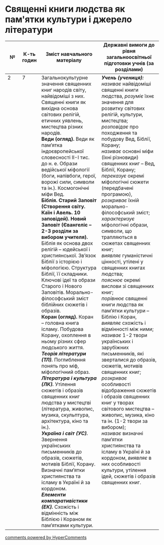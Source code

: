 <div id="hypercomments_widget" class="js-hypercomments-widget invisible"></div>

# Священні книги людства як пам'ятки культури і джерело літератури

<table>
  <tr>
    <td width="10%" align="center"><b>№</b></td>
    <td width="10%" align="center"><b>К-ть годин</b></td>
    <td width="40%" align="center"><b>Зміст навчального матеріалу</b></td>
    <td width="40%" align="center"><b>Державні вимоги до рівня загальноосвітньої підготовки учнів (за розділами)</b></td>
  </tr>
<tbody>
  <tr>
<td width="10%" style="vertical-align:top !important;">2</td>
<td width="10%" style="vertical-align:top !important;">7</td>
    <td width="40%" style="vertical-align:top !important;">
Загальнокультурне значення священних книг народів світу, найвідоміші з них. Священні книги як вихідна основа світових релігій, етичних уявлень, мистецтва різних народів. <br>
<b>Веди (огляд).</b> Веди як пам’ятка індоєвропейської словесності II-I тис. до н. е. Образи ведійської міфології (боги, напівбоги, герої, ворожі сили, символи та ін.). Космогонічні міфи Вед. <br>
<b>Біблія. Старий Заповіт (Створення світу. Каїн і Авель. 10 заповідей). Новий Заповіт (Євангеліє – 2-3 розділи за вибором учителя).</b> Біблія як основа двох релігій – юдейської і християнської. Зв’язок Біблії з історією і міфологією. Структура Біблії, її складники. Ключові ідеї та образи Старого і Нового Заповітів. Морально-філософський зміст біблійних сюжетів і образів.  <br>
<b>Коран (огляд).</b> Коран – головна книга ісламу. Побудова Корану, охоплення в ньому різних сфер людського життя.<br>
<b><i>Теорія літератури (ТЛ).</i></b> Поглиблення понять про міф, міфологічний образ.  <br>
<b><i>Література і культура (ЛК).</i></b> Утілення сюжетів і образів священних книг людства у мистецтві (література, живопис, музика, скульптура, архітектура, кіно та ін.).  <br>
<b><i>Україна і світ (УС).</i></b> Звернення українських письменників до образів, сюжетів, мотивів Біблії, Корану. Визначні пам’ятки християнства та ісламу в Україні й за кордоном.   <br>
<b><i>Елементи компаративістики (ЕК).</i></b>  Схожість і відмінність між Біблією і Кораном як пам’ятками культури. 
</td>
    <td width="40%" style="vertical-align:top !important;">
<i><b>Учень (учениця):</b></i><br>
<i>називає</i> найвідоміші священні книги людства, <i>розуміє</i> їхнє значення для розвитку світових релігій, культури, мистецтва;<br>
<i>розповідає</i> про походження та побудову Вед, Біблії, Корану; <br>
<i>називає</i> основні міфи (їхні різновиди) священних книг – Вед, Біблії, Корану; <br>
<i>переказує</i> окремі міфологічні сюжети (передбачені програмою), <i>розкриває</i> їхній морально-філософський зміст;<br>
<i>характеризує</i> міфологічні образи, символи, що трапляються в сюжетах священних книг; <br>
<i>виявляє</i> гуманістичні цінності, утілені у священних книгах людства; <br>
<i>пояснює</i> окремі вислови зі священних книг; <br>
<i>порівнює</i> священні книги людства як пам’ятки культури – Біблію і Коран, <i>виявляє</i> схожість і відмінності між ними;<br>
<i>називає</i> 1-2 твори українських і зарубіжних письменників, які зверталися до образів, сюжетів, мотивів священних книг;<br>
<i>розкриває</i> особливості відображення сюжетів і образів священних книг у творах світового мистецтва – живопис, музика, кіно та ін. (1-2 твори за вибором); <br>
<i>називає</i> визначні пам’ятки християнства та ісламу в Україні й за  кордоном, <i>виявляє</i> в них особливості культури, утілення ідей, сюжетів і образів священних книг.  
  </td>
</tbody>
</table>

<div class="js-hypercomments-container">
<a href="http://hypercomments.com" class="hc-link" title="comments widget">comments powered by HyperComments</a>
</div>
